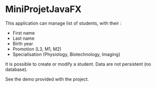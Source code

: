 # MiniProjetJavaFX

This application can manage list of students, with their : 
- First name
- Last name
- Birth year
- Promotion (L3, M1, M2)
- Specialisation (Physiology, Biotechnology, Imaging)

It is possible to create or modify a student. 
Data are not persistent (no database). 

See the demo provided with the project. 
